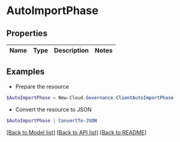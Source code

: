 # AutoImportPhase
## Properties

Name | Type | Description | Notes
------------ | ------------- | ------------- | -------------

## Examples

- Prepare the resource
```powershell
$AutoImportPhase = New-Cloud.Governance.ClientAutoImportPhase 
```

- Convert the resource to JSON
```powershell
$AutoImportPhase | ConvertTo-JSON
```

[[Back to Model list]](../README.md#documentation-for-models) [[Back to API list]](../README.md#documentation-for-api-endpoints) [[Back to README]](../README.md)

